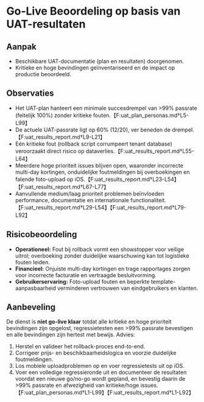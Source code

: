 # Go-Live Beoordeling op basis van UAT-resultaten

## Aanpak
- Beschikbare UAT-documentatie (plan en resultaten) doorgenomen.
- Kritieke en hoge bevindingen geïnventariseerd en de impact op productie beoordeeld.

## Observaties
- Het UAT-plan hanteert een minimale succesdrempel van >99% passrate (feitelijk 100%) zonder kritieke fouten.【F:uat_plan_personas.md†L5-L99】
- De actuele UAT-passrate ligt op 60% (12/20), ver beneden de drempel.【F:uat_results_report.md†L9-L21】
- Eén kritieke fout (rollback script corrumpeert tenant database) veroorzaakt direct risico op dataverlies.【F:uat_results_report.md†L55-L64】
- Meerdere hoge prioriteit issues blijven open, waaronder incorrecte multi-day kortingen, onduidelijke foutmeldingen bij overboekingen en falende foto-upload op iOS.【F:uat_results_report.md†L23-L54】【F:uat_results_report.md†L67-L77】
- Aanvullende medium/laag prioriteit problemen beïnvloeden performance, documentatie en internationale functionaliteit.【F:uat_results_report.md†L29-L54】【F:uat_results_report.md†L79-L92】

## Risicobeoordeling
- **Operationeel:** Fout bij rollback vormt een showstopper voor veilige uitrol; overboeking zonder duidelijke waarschuwing kan tot logistieke fouten leiden.
- **Financieel:** Onjuiste multi-day kortingen en trage rapportages zorgen voor incorrecte facturatie en vertraagde besluitvorming.
- **Gebruikerservaring:** Foto-upload fouten en beperkte template-aanpasbaarheid verminderen vertrouwen van eindgebruikers en klanten.

## Aanbeveling
De dienst is **niet go-live klaar** totdat alle kritieke en hoge prioriteit bevindingen zijn opgelost, regressietesten een >99% passrate bevestigen en alle bevindingen zijn hertest met bewijs. Advies:
1. Herstel en valideer het rollback-proces end-to-end.
2. Corrigeer prijs- en beschikbaarheidslogica en voorzie duidelijke foutmeldingen.
3. Los mobiele uploadproblemen op en voer regressietests uit op iOS.
4. Voer een volledige regressieronde uit en documenteer de resultaten voordat een nieuwe go/no-go wordt gepland, en bevestig daarin de >99% passrate en afwezigheid van kritieke/hoge issues.【F:uat_plan_personas.md†L1-L99】【F:uat_results_report.md†L1-L92】
